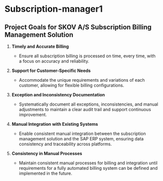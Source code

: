 # Subscription-manager1

## Project Goals for SKOV A/S Subscription Billing Management Solution

1. **Timely and Accurate Billing**
   - Ensure all subscription billing is processed on time, every time, with a focus on accuracy and reliability.

2. **Support for Customer-Specific Needs**
   - Accommodate the unique requirements and variations of each customer, allowing for flexible billing configurations.

3. **Exception and Inconsistency Documentation**
   - Systematically document all exceptions, inconsistencies, and manual adjustments to maintain a clear audit trail and support continuous improvement.

4. **Manual Integration with Existing Systems**
   - Enable consistent manual integration between the subscription management solution and the SAP ERP system, ensuring data consistency and traceability across platforms.

5. **Consistency in Manual Processes**
   - Maintain consistent manual processes for billing and integration until requirements for a fully automated billing system can be defined and implemented in the future.
